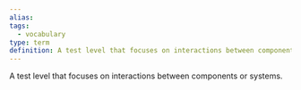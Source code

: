 ```yaml
---
alias: 
tags:
  - vocabulary
type: term
definition: A test level that focuses on interactions between components or systems.
---
```


A test level that focuses on interactions between components or systems.